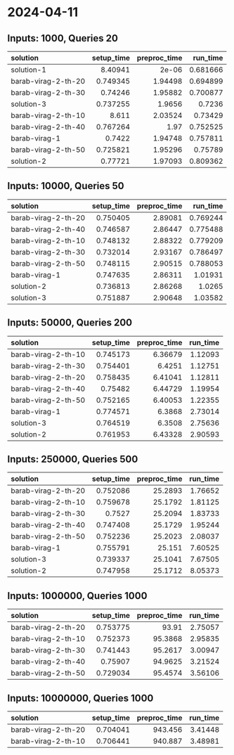 # 2024-04-11

## Inputs: 1000, Queries 20

| solution            |   setup_time |   preproc_time |   run_time |
|:--------------------|-------------:|---------------:|-----------:|
| solution-1          |     8.40941  |        2e-06   |   0.681666 |
| barab-virag-2-th-20 |     0.749345 |        1.94498 |   0.694899 |
| barab-virag-2-th-30 |     0.74246  |        1.95882 |   0.700877 |
| solution-3          |     0.737255 |        1.9656  |   0.7236   |
| barab-virag-2-th-10 |     8.611    |        2.03524 |   0.73429  |
| barab-virag-2-th-40 |     0.767264 |        1.97    |   0.752525 |
| barab-virag-1       |     0.7422   |        1.94748 |   0.757811 |
| barab-virag-2-th-50 |     0.725821 |        1.95296 |   0.75789  |
| solution-2          |     0.77721  |        1.97093 |   0.809362 |

## Inputs: 10000, Queries 50

| solution            |   setup_time |   preproc_time |   run_time |
|:--------------------|-------------:|---------------:|-----------:|
| barab-virag-2-th-20 |     0.750405 |        2.89081 |   0.769244 |
| barab-virag-2-th-40 |     0.746587 |        2.86447 |   0.775488 |
| barab-virag-2-th-10 |     0.748132 |        2.88322 |   0.779209 |
| barab-virag-2-th-30 |     0.732014 |        2.93167 |   0.786497 |
| barab-virag-2-th-50 |     0.748115 |        2.90515 |   0.788053 |
| barab-virag-1       |     0.747635 |        2.86311 |   1.01931  |
| solution-2          |     0.736813 |        2.86268 |   1.0265   |
| solution-3          |     0.751887 |        2.90648 |   1.03582  |

## Inputs: 50000, Queries 200

| solution            |   setup_time |   preproc_time |   run_time |
|:--------------------|-------------:|---------------:|-----------:|
| barab-virag-2-th-10 |     0.745173 |        6.36679 |    1.12093 |
| barab-virag-2-th-30 |     0.754401 |        6.4251  |    1.12751 |
| barab-virag-2-th-20 |     0.758435 |        6.41041 |    1.12811 |
| barab-virag-2-th-40 |     0.75482  |        6.44729 |    1.19954 |
| barab-virag-2-th-50 |     0.752165 |        6.40053 |    1.22355 |
| barab-virag-1       |     0.774571 |        6.3868  |    2.73014 |
| solution-3          |     0.764519 |        6.3508  |    2.75636 |
| solution-2          |     0.761953 |        6.43328 |    2.90593 |

## Inputs: 250000, Queries 500

| solution            |   setup_time |   preproc_time |   run_time |
|:--------------------|-------------:|---------------:|-----------:|
| barab-virag-2-th-20 |     0.752086 |        25.2893 |    1.76652 |
| barab-virag-2-th-10 |     0.759678 |        25.1792 |    1.81125 |
| barab-virag-2-th-30 |     0.7527   |        25.2094 |    1.83733 |
| barab-virag-2-th-40 |     0.747408 |        25.1729 |    1.95244 |
| barab-virag-2-th-50 |     0.752236 |        25.2023 |    2.08037 |
| barab-virag-1       |     0.755791 |        25.151  |    7.60525 |
| solution-3          |     0.739337 |        25.1041 |    7.67505 |
| solution-2          |     0.747958 |        25.1712 |    8.05373 |

## Inputs: 1000000, Queries 1000

| solution            |   setup_time |   preproc_time |   run_time |
|:--------------------|-------------:|---------------:|-----------:|
| barab-virag-2-th-20 |     0.753775 |        93.91   |    2.75057 |
| barab-virag-2-th-10 |     0.752373 |        95.3868 |    2.95835 |
| barab-virag-2-th-30 |     0.741443 |        95.2617 |    3.00947 |
| barab-virag-2-th-40 |     0.75907  |        94.9625 |    3.21524 |
| barab-virag-2-th-50 |     0.729034 |        95.4574 |    3.56106 |

## Inputs: 10000000, Queries 1000

| solution            |   setup_time |   preproc_time |   run_time |
|:--------------------|-------------:|---------------:|-----------:|
| barab-virag-2-th-20 |     0.704041 |        943.456 |    3.41448 |
| barab-virag-2-th-10 |     0.706441 |        940.887 |    3.48981 |